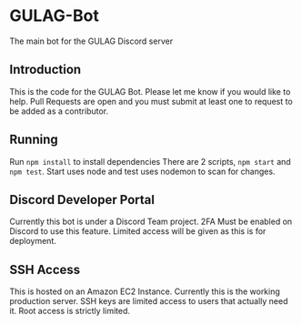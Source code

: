 # GULAG-Bot
The main bot for the GULAG Discord server

## Introduction
This is the code for the GULAG Bot. Please let me know if you would like to help. Pull Requests are open and you must submit at least one to request to be added as a contributor.

## Running
Run `npm install` to install dependencies
There are 2 scripts, `npm start` and `npm test`.
Start uses node and test uses nodemon to scan for changes.

## Discord Developer Portal
Currently this bot is under a Discord Team project. 2FA Must be enabled on Discord to use this feature. Limited access will be given as this is for deployment.

## SSH Access
This is hosted on an Amazon EC2 Instance. Currently this is the working production server. SSH keys are limited access to users that actually need it. Root access is strictly limited.
